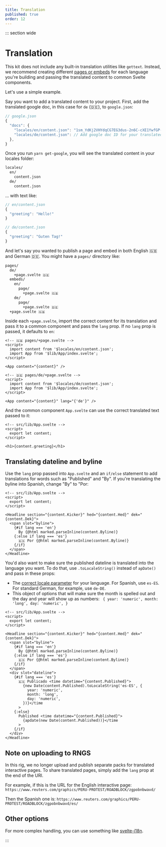 ```yaml
---
title: Translation
published: true
order: 12
---
```


::: section wide

# Translation

This kit does not include any built-in translation utilities like `gettext`. Instead, we recommend creating different [pages or embeds](./pages.md) for each language you're building and passing the translated content to common Svelte components.

Let's use a simple example.

Say you want to add a translated content to your project. First, add the translated google doc, in this case for `de` (🇩🇪), to `google.json`:

```javascript
// google.json
{
  "docs": {
    "locales/en/content.json": "1sm_YdKj2VHYdqCG7EG3dus-2n6C-cXE1YwfGP-Sg4zQ",
    "locales/de/content.json": // Add google doc ID for your translated content here
  },
}
```

Once you run `yarn get-google`, you will see the translated content in your locales folder:

```bash
locales/
  en/
    content.json
  de/
    content.json
```

... with text like:

```javascript
// en/content.json
{
  "greeting": "Hello!"
}

// de/content.json
{
  "greeting": "Guten Tag!"
}
```

And let's say you wanted to publish a page and embed in both English 🇬🇧 and German 🇩🇪. You might have a `pages/` directory like:

```bash
pages/
  de/
    +page.svelte 🇩🇪
  embeds/
    en/
      page/
        +page.svelte 🇬🇧
    de/
      page/
        +page.svelte 🇩🇪
  +page.svelte 🇬🇧

```

Inside each `+page.svelte`, import the correct content for its translation and pass it to a common component and pass the `lang` prop. If no `lang` prop is passed, it defaults to `en`:

```svelte
<!-- 🇬🇧 pages/+page.svelte -->
<script>
  import content from '$locales/en/content.json';
  import App from '$lib/App/index.svelte';
</script>

<App content="{content}" />
```

```svelte
<!-- 🇩🇪 pages/de/+page.svelte -->
<script>
  import content from '$locales/de/content.json';
  import App from '$lib/App/index.svelte';
</script>

<App content="{content}" lang="{'de'}" />
```

And the common component `App.svelte` can use the correct translated text passed to it:

```svelte
<!-- src/lib/App.svelte -->
<script>
  export let content;
</script>

<h1>{content.greeting}</h1>
```

## Translating dateline and byline

Use the `lang` prop passed into `App.svelte` and an `if/else` statement to add translations for words such as "Published" and "By".
If you're translating the byline into Spanish, change "By" to "Por:

```svelte
<!-- src/lib/App.svelte -->
<script>
  export let content;
</script>

<Headline section="{content.Kicker}" hed="{content.Hed}" dek="{content.Dek}">
  <span slot="byline">
    {#if lang === 'en'}
      By {@html marked.parseInline(content.Byline)}
    {:else if lang === 'es'}
      🇪🇸 Por {@html marked.parseInline(content.Byline)}
    {/if}
  </span>
</Headline>
```

You'd also want to make sure the published dateline is translated into the language you want.
To do that, use `.toLocaleString()` instead of `apDate()` and pass in these props:

- The [correct locale parameter](https://www.w3schools.com/jsref/jsref_tolocalestring.asp) for your language. For Spanish, use `es-ES`. For standard German, for example, use `de-DE`.
- This object of options that will make sure the month is spelled out and the day and year will show up as numbers:
  ` { year: 'numeric', month: 'long', day: 'numeric', }`

```svelte
<!-- src/lib/App.svelte -->
<script>
  export let content;
</script>

<Headline section="{content.Kicker}" hed="{content.Hed}" dek="{content.Dek}">
  <span slot="byline">
    {#if lang === 'en'}
      By {@html marked.parseInline(content.Byline)}
    {:else if lang === 'es'}
      🇪🇸 Por {@html marked.parseInline(content.Byline)}
    {/if}
  </span>
  <div slot="dateline">
    {#if lang === 'es'}
      🇪🇸 Publicado <time datetime="{content.Published}">
        {new Date(content.Published).toLocaleString('es-ES', {
          year: 'numeric',
          month: 'long',
          day: 'numeric',
        })}</time
      >
    {:else}
      Published <time datetime="{content.Published}">
        {apdate(new Date(content.Published))}</time
      >
    {/if}
  </div>
</Headline>
```

## Note on uploading to RNGS

In this rig, we no longer upload and publish separate packs for translated interactive pages. To share translated pages, simply add the `lang` prop at the end of the URl.

For example, if this is the URL for the English interactive page:
`https://www.reuters.com/graphics/PERU-PROTEST/ROADBLOCK/zgpobnbwavd/`

Then the Spanish one is:
`https://www.reuters.com/graphics/PERU-PROTEST/ROADBLOCK/zgpobnbwavd/es/`

## Other options

For more complex handling, you can use something like [svelte-i18n](https://github.com/kaisermann/svelte-i18n).

:::

